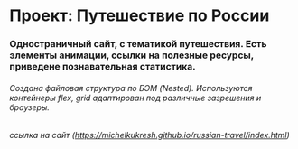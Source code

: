 # Проект: Путешествие по России

### Одностраничный сайт, с тематикой путешествия. Есть элементы анимации, ссылки на полезные ресурсы, приведене познавательная статистика. 

###### Создана файловая структура по БЭМ (Nested). Используются контейнеры flex, grid адаптирован под различные зазрешения и браузеры.

###### ссылка на сайт (https://michelkukresh.github.io/russian-travel/index.html)
